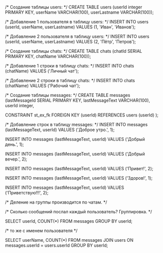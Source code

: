 /*
Создание таблицы users:
*/
CREATE TABLE users (userId integer PRIMARY KEY, 
userName VARCHAR(100), userLastname VARCHAR(100));

/* Добавление 1 пользователя в таблицу users:
*/
INSERT INTO users (userId, userName, userLastname) VALUES (1, 'Иван', 'Иванов');

/* Добавление 2 пользователя в таблицу users:
*/
INSERT INTO users (userId, userName, userLastname) VALUES (2, 'Пётр', 'Петров');

/* Создание таблицы chats:
*/
CREATE TABLE chats (chatId SERIAL PRIMARY KEY, 
chatName VARCHAR(100));

/* Добавление 1 строки в таблицу chats:
*/
INSERT INTO chats (chatName) VALUES ('Личный чат');

/* Добавление 2 строки в таблицу chats:
*/
INSERT INTO chats (chatName) VALUES ('Рабочий чат');

/* Создание таблицы messages:
*/
CREATE TABLE messages (lastMessageId SERIAL PRIMARY KEY, 
lastMessageText VARCHAR(100),
userId integer,

CONSTRAINT st_ex_fk FOREIGN KEY (userId)
        REFERENCES users (userId)
);

/* Добавление строк в таблицу messages:
*/
INSERT INTO messages (lastMessageText, userId) VALUES ('Доброе утро.', 1);

INSERT INTO messages (lastMessageText, userId) VALUES ('Добрый день.', 1);

INSERT INTO messages (lastMessageText, userId) VALUES ('Добрый вечер.', 2);

INSERT INTO messages (lastMessageText, userId) VALUES ('Привет!', 2);

INSERT INTO messages (lastMessageText, userId) VALUES ('Здоров!', 1);

INSERT INTO messages (lastMessageText, userId) VALUES ('Приветствую!!!', 2);

/* Деление на группы производится по чатам.
*/

/* Сколько сообщений послал каждый пользователь? Группировка.
*/

SELECT userId, COUNT(*) FROM messages GROUP BY userId;

/* то же с именем пользователя
*/

SELECT userName, COUNT(*) FROM messages JOIN  users ON messages.userId = users.userId GROUP BY userId;
